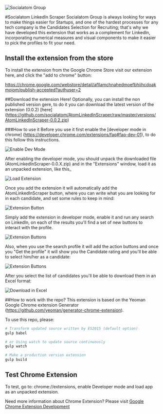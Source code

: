 ![Socialatom Group](http://i2.wp.com/socialatomventures.com/wp-content/uploads/2016/08/savBlack.png?w=400 "Socialatom Group")

#Socialatom LinkedIn Scraper
Socialatom Group is always looking for ways to make things easier for Startups, and one of the hardest processes for any tech company is the Candidates Selection for Recruiting; that's why we have developed this extension that works as a complement for LinkedIn, incorporating numerical measures and visual components to make it easier to pick the profiles to fit your need.

## Install the extension from the store
To install the extension from the Google Chrome Store visit our extension here, and click the "add to chrome" button: 

https://chrome.google.com/webstore/detail/afllamchnahedmoefbhiihcdoakmojom/publish-accepted?authuser=2

##Download the extension Here!
Optionally, you can install the non published version gere, to do it you can download the latest version of the extension (0.0.2) [here] (https://github.com/socialatom/AtomLinkedInScraper/raw/master/versions/AtomLinkedInScraper-0.0.2.zip)

###How to use it
Before you use it first enable the [developer mode in chrome] (https://developer.chrome.com/extensions/faq#faq-dev-01), to do this follow this instructions.

![Enable Dev Mode](https://raw.githubusercontent.com/socialatom/AtomLinkedInScraper/master/images/enable_dev_mode.gif "Enable Dev Mode")

After enabling the developer mode, you should unpack the downloaded file (AtomLinkedInScraper-0.0.X.zip) and in the "Extensions" window, load it as an unpacked extension, like this_

![Load Extension](https://raw.githubusercontent.com/socialatom/AtomLinkedInScraper/master/images/load_extension.gif "Load Extension")

Once you add the extension it will automatically add the AtomLinkedInScraper button, where you can write what you are looking for in each candidate, and set some rules to keep in mind:

![Extension Button](https://raw.githubusercontent.com/socialatom/AtomLinkedInScraper/master/images/button.png "Extension Button")

Simply add the extension in developer mode, enable it and run any search on LinkedIn, on each of the results you'll find a set of new buttons to interact with the profile.

![Extension Buttons](https://raw.githubusercontent.com/socialatom/AtomLinkedInScraper/master/images/action_buttons.png "Extension Buttons")

Also, when you use the search profile it will add the action buttons and once you "Get the profile" it will show you the Candidate rating and you'll be able to select him/her as a candidate:

![Extension Buttons](https://raw.githubusercontent.com/socialatom/AtomLinkedInScraper/master/images/rating.png "Extension Buttons")

After you select the list of candidates you'll be able to download them in an Excel format:

![Download in Excel](https://raw.githubusercontent.com/socialatom/AtomLinkedInScraper/master/images/download_excel.png "Download in Excel")

##How to work with the repo?
This extension is based on the Yeoman Google Chrome extension Generator (https://github.com/yeoman/generator-chrome-extension).

To use this repo, please:

```sh
# Transform updated source written by ES2015 (default option)
gulp babel

# or Using watch to update source continuously
gulp watch

# Make a production version extension
gulp build
```

## Test Chrome Extension

To test, go to: chrome://extensions, enable Developer mode and load app as an unpacked extension.

Need more information about Chrome Extension? Please visit [Google Chrome Extension Development](http://developer.chrome.com/extensions/devguide.html)